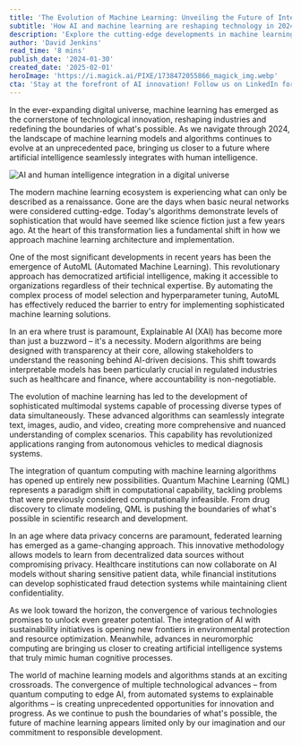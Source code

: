 ```yaml
---
title: 'The Evolution of Machine Learning: Unveiling the Future of Intelligent Algorithms'
subtitle: 'How AI and machine learning are reshaping technology in 2024'
description: 'Explore the cutting-edge developments in machine learning as we delve into the latest advancements in AI technology, from AutoML to quantum computing, and discover how these innovations are reshaping our digital future.'
author: 'David Jenkins'
read_time: '8 mins'
publish_date: '2024-01-30'
created_date: '2025-02-01'
heroImage: 'https://i.magick.ai/PIXE/1738472055866_magick_img.webp'
cta: 'Stay at the forefront of AI innovation! Follow us on LinkedIn for daily updates on machine learning breakthroughs and insights from industry experts.'
---
```


In the ever-expanding digital universe, machine learning has emerged as the cornerstone of technological innovation, reshaping industries and redefining the boundaries of what's possible. As we navigate through 2024, the landscape of machine learning models and algorithms continues to evolve at an unprecedented pace, bringing us closer to a future where artificial intelligence seamlessly integrates with human intelligence.

![AI and human intelligence integration in a digital universe](https://i.magick.ai/PIXE/1738472055869_magick_img.webp)

The modern machine learning ecosystem is experiencing what can only be described as a renaissance. Gone are the days when basic neural networks were considered cutting-edge. Today's algorithms demonstrate levels of sophistication that would have seemed like science fiction just a few years ago. At the heart of this transformation lies a fundamental shift in how we approach machine learning architecture and implementation.

One of the most significant developments in recent years has been the emergence of AutoML (Automated Machine Learning). This revolutionary approach has democratized artificial intelligence, making it accessible to organizations regardless of their technical expertise. By automating the complex process of model selection and hyperparameter tuning, AutoML has effectively reduced the barrier to entry for implementing sophisticated machine learning solutions.

In an era where trust is paramount, Explainable AI (XAI) has become more than just a buzzword – it's a necessity. Modern algorithms are being designed with transparency at their core, allowing stakeholders to understand the reasoning behind AI-driven decisions. This shift towards interpretable models has been particularly crucial in regulated industries such as healthcare and finance, where accountability is non-negotiable.

The evolution of machine learning has led to the development of sophisticated multimodal systems capable of processing diverse types of data simultaneously. These advanced algorithms can seamlessly integrate text, images, audio, and video, creating more comprehensive and nuanced understanding of complex scenarios. This capability has revolutionized applications ranging from autonomous vehicles to medical diagnosis systems.

The integration of quantum computing with machine learning algorithms has opened up entirely new possibilities. Quantum Machine Learning (QML) represents a paradigm shift in computational capability, tackling problems that were previously considered computationally infeasible. From drug discovery to climate modeling, QML is pushing the boundaries of what's possible in scientific research and development.

In an age where data privacy concerns are paramount, federated learning has emerged as a game-changing approach. This innovative methodology allows models to learn from decentralized data sources without compromising privacy. Healthcare institutions can now collaborate on AI models without sharing sensitive patient data, while financial institutions can develop sophisticated fraud detection systems while maintaining client confidentiality.

As we look toward the horizon, the convergence of various technologies promises to unlock even greater potential. The integration of AI with sustainability initiatives is opening new frontiers in environmental protection and resource optimization. Meanwhile, advances in neuromorphic computing are bringing us closer to creating artificial intelligence systems that truly mimic human cognitive processes.

The world of machine learning models and algorithms stands at an exciting crossroads. The convergence of multiple technological advances – from quantum computing to edge AI, from automated systems to explainable algorithms – is creating unprecedented opportunities for innovation and progress. As we continue to push the boundaries of what's possible, the future of machine learning appears limited only by our imagination and our commitment to responsible development.